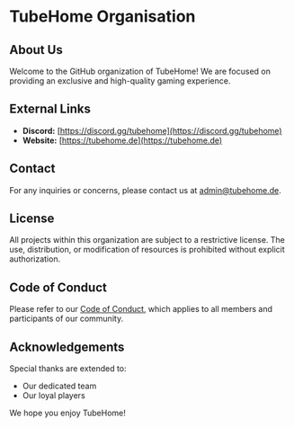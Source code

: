 # TubeHome Organisation

## About Us

Welcome to the GitHub organization of TubeHome! We are focused on providing an exclusive and high-quality gaming experience.

## External Links

*   **Discord:** [https://discord.gg/tubehome](https://discord.gg/tubehome)
*   **Website:** [https://tubehome.de](https://tubehome.de)

## Contact

For any inquiries or concerns, please contact us at [admin@tubehome.de](mailto:admin@tubehome.de).

## License

All projects within this organization are subject to a restrictive license. The use, distribution, or modification of resources is prohibited without explicit authorization.

## Code of Conduct

Please refer to our [Code of Conduct](CODE_OF_CONDUCT.md), which applies to all members and participants of our community.

## Acknowledgements

Special thanks are extended to:

*   Our dedicated team
*   Our loyal players

We hope you enjoy TubeHome!
